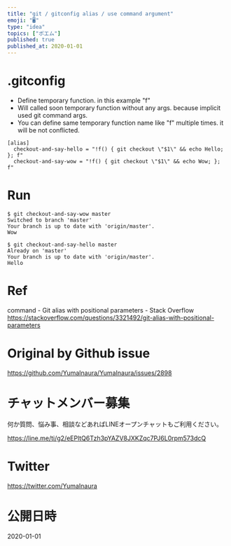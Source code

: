 ```yaml
---
title: "git / gitconfig alias / use command argument"
emoji: "🖥"
type: "idea"
topics: ["ポエム"]
published: true
published_at: 2020-01-01
---
```


# .gitconfig

- Define temporary function. in this example "f"
- Will called soon temporary function without any args. because implicit used git command args.
- You can define same temporary function name like "f" multiple times. it will be not conflicted.

```
[alias]
  checkout-and-say-hello = "!f() { git checkout \"$1\" && echo Hello; }; f"
  checkout-and-say-wow = "!f() { git checkout \"$1\" && echo Wow; }; f"

```

# Run


```
$ git checkout-and-say-wow master
Switched to branch 'master'
Your branch is up to date with 'origin/master'.
Wow
```

```
$ git checkout-and-say-hello master
Already on 'master'
Your branch is up to date with 'origin/master'.
Hello
```

# Ref

command - Git alias with positional parameters - Stack Overflow
https://stackoverflow.com/questions/3321492/git-alias-with-positional-parameters

# Original by Github issue

https://github.com/YumaInaura/YumaInaura/issues/2898








<!-- Update From Qiita API -->

# チャットメンバー募集


何か質問、悩み事、相談などあればLINEオープンチャットもご利用ください。

https://line.me/ti/g2/eEPltQ6Tzh3pYAZV8JXKZqc7PJ6L0rpm573dcQ





# Twitter


https://twitter.com/YumaInaura


<!-- Update From Qiita API -->



# 公開日時

2020-01-01
